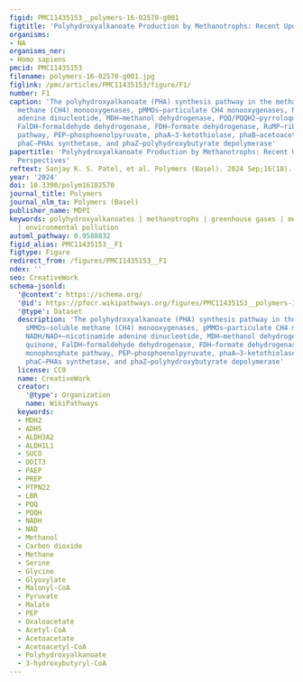 ```yaml
---
figid: PMC11435153__polymers-16-02570-g001
figtitle: 'Polyhydroxyalkanoate Production by Methanotrophs: Recent Updates and Perspectives'
organisms:
- NA
organisms_ner:
- Homo sapiens
pmcid: PMC11435153
filename: polymers-16-02570-g001.jpg
figlink: /pmc/articles/PMC11435153/figure/F1/
number: F1
caption: 'The polyhydroxyalkanoate (PHA) synthesis pathway in the methanotrophs: sMMOs—soluble
  methane (CH4) monooxygenases, pMMOs—particulate CH4 monooxygenases, NADH/NAD+—nicotinamide
  adenine dinucleotide, MDH—methanol dehydrogenase, PQQ/PQQH2—pyrroloquinoline quinone,
  FalDH—formaldehyde dehydrogenase, FDH—formate dehydrogenase, RuMP—ribulose monophosphate
  pathway, PEP—phosphoenolpyruvate, phaA—3-ketothiolase, phaB—acetoacetyl-CoA-reductase,
  phaC—PHAs synthetase, and phaZ—polyhydroxybutyrate depolymerase'
papertitle: 'Polyhydroxyalkanoate Production by Methanotrophs: Recent Updates and
  Perspectives'
reftext: Sanjay K. S. Patel, et al. Polymers (Basel). 2024 Sep;16(18).
year: '2024'
doi: 10.3390/polym16182570
journal_title: Polymers
journal_nlm_ta: Polymers (Basel)
publisher_name: MDPI
keywords: polyhydroxyalkanoates | methanotrophs | greenhouse gases | methane | biotransformation
  | environmental pollution
automl_pathway: 0.9588832
figid_alias: PMC11435153__F1
figtype: Figure
redirect_from: /figures/PMC11435153__F1
ndex: ''
seo: CreativeWork
schema-jsonld:
  '@context': https://schema.org/
  '@id': https://pfocr.wikipathways.org/figures/PMC11435153__polymers-16-02570-g001.html
  '@type': Dataset
  description: 'The polyhydroxyalkanoate (PHA) synthesis pathway in the methanotrophs:
    sMMOs—soluble methane (CH4) monooxygenases, pMMOs—particulate CH4 monooxygenases,
    NADH/NAD+—nicotinamide adenine dinucleotide, MDH—methanol dehydrogenase, PQQ/PQQH2—pyrroloquinoline
    quinone, FalDH—formaldehyde dehydrogenase, FDH—formate dehydrogenase, RuMP—ribulose
    monophosphate pathway, PEP—phosphoenolpyruvate, phaA—3-ketothiolase, phaB—acetoacetyl-CoA-reductase,
    phaC—PHAs synthetase, and phaZ—polyhydroxybutyrate depolymerase'
  license: CC0
  name: CreativeWork
  creator:
    '@type': Organization
    name: WikiPathways
  keywords:
  - MDH2
  - ADH5
  - ALDH3A2
  - ALDH1L1
  - SUCO
  - DDIT3
  - PAEP
  - PREP
  - PTPN22
  - LBR
  - PQQ
  - PQQH
  - NADH
  - NAD
  - Methanol
  - Carbon dioxide
  - Methane
  - Serine
  - Glycine
  - Glyoxylate
  - Malonyl-CoA
  - Pyruvate
  - Malate
  - PEP
  - Oxaloacetate
  - Acetyl-CoA
  - Acetoacetate
  - Acetoacetyl-CoA
  - Polyhydroxyalkanoate
  - 3-hydroxybutyryl-CoA
---
```

